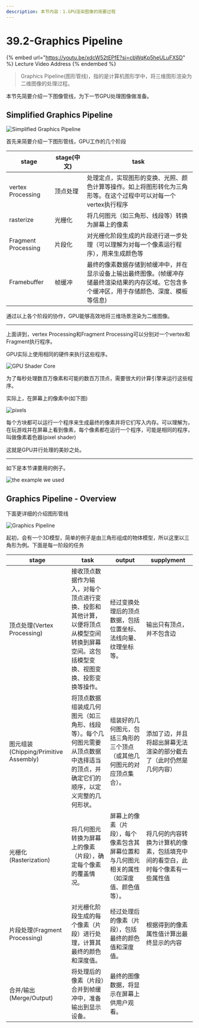 ```yaml
---
description: 本节内容：1.GPU渲染图像的简要过程
---
```


# 39.2-Graphics Pipeline

{% embed url="https://youtu.be/xdcW52tEPfE?si=cbWqKp5heULuFXSD" %}
Lecture Video Address
{% endembed %}

> Graphics Pipeline(图形管线)，指的是计算机图形学中，将三维图形渲染为二维图像的处理过程。

本节先简要介绍一下图像管线，为下一节GPU处理图像做准备。

## Simplified Graphics Pipeline

![Simplified Graphics Pipeline](.image/image-20240709111424167.png)

首先来简要介绍一下图形管线，GPU工作的几个阶段

| stage               | stage(中文) | task                                                         |
| ------------------- | ----------- | ------------------------------------------------------------ |
| vertex Processing   | 顶点处理    | 处理定点，实现图形的变换、光照、颜色计算等操作。如上将图形转化为三角形等。在这个过程中可以对每一个vertex执行程序 |
| rasterize           | 光栅化      | 将几何图元（如三角形、线段等）转换为屏幕上的像素             |
| Fragment Processing | 片段化      | 对光栅化阶段生成的片段进行进一步处理（可以理解为对每一个像素运行程序），用来生成颜色等 |
| Framebuffer         | 帧缓冲      | 最终的像素数据存储到帧缓冲中，并在显示设备上输出最终图像。(帧缓冲存储最终渲染结果的内存区域。它包含多个缓冲区，用于存储颜色、深度、模板等信息) |

通过以上各个阶段的协作，GPU能够高效地将三维场景渲染为二维图像。

---

上面讲到，vertex Processing和Fragment Processing可以分别对一个vertex和Fragment执行程序。

GPU实际上使用相同的硬件来执行这些程序。

![GPU Shader Core](.image/image-20240709105222525.png)

为了每秒处理数百万像素和可能的数百万顶点，需要很大的计算引擎来运行这些程序。

实际上，在屏幕上的像素中(如下图)

![pixels](.image/image-20240709105531184.png)

每个方块都可以运行一个程序来生成最终的像素并将它们写入内存。可以理解为，在玩游戏并在屏幕上看到像素，每个像素都在运行一个程序，可能是相同的程序，叫做像素着色器(pixel shader)

这就是GPU并行处理的美妙之处。

---

如下是本节课要用的例子。

![the example we used](.image/image-20240709105823568.png)

## Graphics Pipeline - Overview

下面更详细的介绍图形管线

![Graphics Pipeline](.image/image-20240708221420086.png)

起初，会有一个3D模型，简单的例子是由三角形组成的物体模型，所以这里以三角形为例。下面是每一阶段的任务

| stage                                 | task                                                         | output                                                       | supplyment                                                   |
| ------------------------------------- | ------------------------------------------------------------ | ------------------------------------------------------------ | ------------------------------------------------------------ |
| 顶点处理(Vertex Processing)           | 接收顶点数据作为输入，对每个顶点进行变换、投影和其他计算，以便将顶点从模型空间转换到屏幕空间。这包括模型变换、视图变换、投影变换等操作。 | 经过变换处理后的顶点数据，包括位置坐标、法线向量、纹理坐标等。 | 输出只有顶点，并不包含边                                     |
| 图元组装(Chipping/Primitive Assembly) | 将顶点数据组装成几何图元（如三角形、线段等）。每个几何图元需要从顶点数据中选择适当的顶点，并确定它们的顺序，以定义完整的几何形状。 | 组装好的几何图元，包括三角形的三个顶点（或其他几何图元的对应顶点集合）。 | 添加了边，并且将超出屏幕无法渲染的部分截去了（此时仍然是几何内容） |
| 光栅化(Rasterization)                 | 将几何图元转换为屏幕上的像素（片段），确定每个像素的覆盖情况。 | 屏幕上的像素（片段），每个像素包含其屏幕位置和与几何图元相关的属性（如深度值、颜色值等）。 | 将几何的内容转换为计算机的像素，包括填充中间的看空白，此时每个像素有一些属性值 |
| 片段处理(Fragment Processing)         | 对光栅化阶段生成的每个像素（片段）进行处理，计算其最终的颜色和深度值。 | 经过处理后的像素（片段），包括最终的颜色值和深度值。         | 根据得到的像素属性值计算出最终显示的内容                     |
| 合并/输出(Merge/Output)               | 将处理后的像素（片段）合并到帧缓冲中，准备输出到显示设备。   | 最终的图像数据，将显示在屏幕上供用户观看。                   |                                                              |
